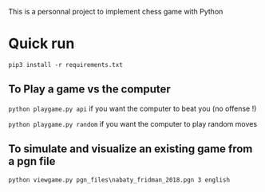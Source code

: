 This is a personnal project to implement chess game with Python

# Quick run
```
pip3 install -r requirements.txt
```
## To Play a game vs the computer
```python playgame.py api``` if you want the computer to beat you (no offense !)

```python playgame.py random``` if you want the computer to play random moves

## To simulate and visualize an existing game from a pgn file
```python viewgame.py pgn_files\nabaty_fridman_2018.pgn 3 english```

